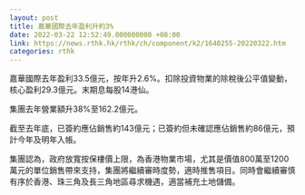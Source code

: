 ```yaml
---
layout: post
title: 嘉華國際去年盈利升約3%
date: 2022-03-22 12:52:49.000000000 +08:00
link: https://news.rthk.hk/rthk/ch/component/k2/1640255-20220322.htm
categories: rthk
---
```


嘉華國際去年盈利33.5億元，按年升2.6%。扣除投資物業的除稅後公平值變動，核心盈利29.3億元。末期息每股14港仙。

集團去年營業額升38%至162.2億元。

截至去年底，已簽約應佔銷售約143億元；已簽約但未確認應佔銷售約86億元，預計今年及明年入帳。

集團認為，政府放寬按保樓價上限，為香港物業市場，尤其是價值800萬至1200萬元的單位銷售帶來支持，集團將繼續審時度勢，適時推售項目。同時會繼續審慎有序於香港、珠三角及長三角地區尋求機遇，適當補充土地儲備。
